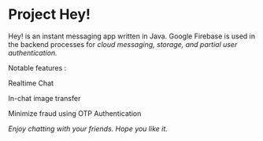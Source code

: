 # Project Hey!

Hey! is an instant messaging app written in Java. Google Firebase is used in the backend processes for _cloud messaging, storage, and partial user authentication._ 

Notable features :

Realtime Chat

In-chat image transfer

Minimize fraud using OTP Authentication

_Enjoy chatting with your friends. Hope you like it._
